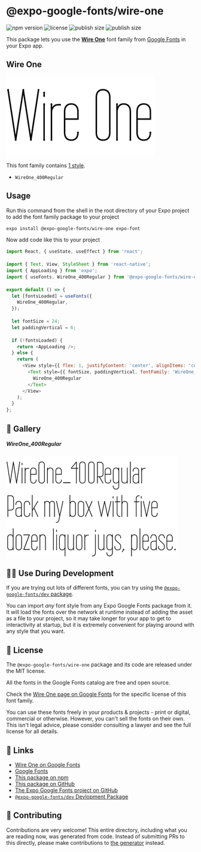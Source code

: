 # @expo-google-fonts/wire-one

![npm version](https://flat.badgen.net/npm/v/@expo-google-fonts/wire-one)
![license](https://flat.badgen.net/github/license/expo/google-fonts)
![publish size](https://flat.badgen.net/packagephobia/install/@expo-google-fonts/wire-one)
![publish size](https://flat.badgen.net/packagephobia/publish/@expo-google-fonts/wire-one)

This package lets you use the [**Wire One**](https://fonts.google.com/specimen/Wire+One) font family from [Google Fonts](https://fonts.google.com/) in your Expo app.

## Wire One

![Wire One](./font-family.png)

This font family contains [1 style](#-gallery).

- `WireOne_400Regular`

## Usage

Run this command from the shell in the root directory of your Expo project to add the font family package to your project
```sh
expo install @expo-google-fonts/wire-one expo-font
```

Now add code like this to your project
```js
import React, { useState, useEffect } from 'react';

import { Text, View, StyleSheet } from 'react-native';
import { AppLoading } from 'expo';
import { useFonts, WireOne_400Regular } from '@expo-google-fonts/wire-one';

export default () => {
  let [fontsLoaded] = useFonts({
    WireOne_400Regular,
  });

  let fontSize = 24;
  let paddingVertical = 6;

  if (!fontsLoaded) {
    return <AppLoading />;
  } else {
    return (
      <View style={{ flex: 1, justifyContent: 'center', alignItems: 'center' }}>
        <Text style={{ fontSize, paddingVertical, fontFamily: 'WireOne_400Regular' }}>
          WireOne_400Regular
        </Text>
      </View>
    );
  }
};

```

## 🔡 Gallery

##### WireOne_400Regular
![WireOne_400Regular](./WireOne_400Regular.ttf.png)


## 👩‍💻 Use During Development

If you are trying out lots of different fonts, you can try using the [`@expo-google-fonts/dev` package](https://github.com/expo/google-fonts/tree/master/font-packages/dev#readme).

You can import *any* font style from any Expo Google Fonts package from it. It will load the fonts
over the network at runtime instead of adding the asset as a file to your project, so it may take longer
for your app to get to interactivity at startup, but it is extremely convenient
for playing around with any style that you want.

## 📖 License

The `@expo-google-fonts/wire-one` package and its code are released under the MIT license.

All the fonts in the Google Fonts catalog are free and open source.

Check the [Wire One page on Google Fonts](https://fonts.google.com/specimen/Wire+One) for the specific license of this font family.

You can use these fonts freely in your products & projects - print or digital, commercial or otherwise. However, you can't sell the fonts on their own. This isn't legal advice, please consider consulting a lawyer and see the full license for all details.

## 🔗 Links

- [Wire One on Google Fonts](https://fonts.google.com/specimen/Wire+One)
- [Google Fonts](https://fonts.google.com/)
- [This package on npm](https://www.npmjs.com/package/@expo-google-fonts/wire-one)
- [This package on GitHub](https://github.com/expo/google-fonts/tree/master/font-packages/wire-one)
- [The Expo Google Fonts project on GitHub](https://github.com/expo/google-fonts)
- [`@expo-google-fonts/dev` Devlopment Package](https://github.com/expo/google-fonts/tree/master/font-packages/dev)

## 🤝 Contributing

Contributions are very welcome! This entire directory, including what you are reading now, was generated from code. Instead of submitting PRs to this directly, please make contributions to [the generator](https://github.com/expo/google-fonts/tree/master/packages/generator) instead.
